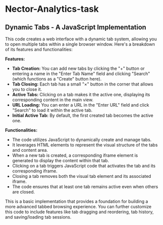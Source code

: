 # Nector-Analytics-task

## Dynamic Tabs - A JavaScript Implementation

This code creates a web interface with a dynamic tab system, allowing you to open multiple tabs within a single browser window. Here's a breakdown of its features and functionalities:

**Features:**

* **Tab Creation:** You can add new tabs by clicking the "+" button or entering a name in the "Enter Tab Name" field and clicking "Search" (which functions as a "Create" button here).
* **Tab Closing:** Each tab has a small "×" button in the corner that allows you to close it.
* **Active Tabs:** Clicking on a tab makes it the active one, displaying its corresponding content in the main view.
* **URL Loading:** You can enter a URL in the "Enter URL" field and click "Search" to load it within the active tab.
* **Initial Active Tab:** By default, the first created tab becomes the active one.

**Functionalities:**

* The code utilizes JavaScript to dynamically create and manage tabs.
* It leverages HTML elements to represent the visual structure of the tabs and content area.
* When a new tab is created, a corresponding iframe element is generated to display the content within that tab.
* Clicking on a tab triggers JavaScript code that activates the tab and its corresponding iframe.
* Closing a tab removes both the visual tab element and its associated iframe.
* The code ensures that at least one tab remains active even when others are closed.

This is a basic implementation that provides a foundation for building a more advanced tabbed browsing experience. You can further customize this code to include features like tab dragging and reordering, tab history, and saving/loading tab sessions.
